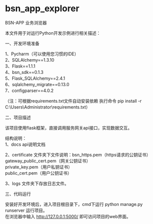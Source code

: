 # bsn_app_explorer
BSN-APP 业务浏览器

本文件用于对运行Python开发示例进行相关描述：

 一、开发环境准备 
 
1、Pycharm（可以使用您习惯的IDE）  
2、SQLAlchemy==1.3.10<br>
3、Flask==1.1.1<br>
4、bsn_sdk==0.1.3<br>
5、Flask_SQLAlchemy==2.4.1<br>
6、sqlalchemy_migrate==0.13.0<br>
7、configparser==4.0.2 

（注：可根据requirements.txt文件自动安装依赖 执行命令 pip install -r C:\Users\Administrator\requirements.txt）

二、项目描述

该项目使用flask框架，直接调用服务网关api接口，实现数据交互。

结构说明：		
1、docs api说明文档

2、certificate 文件夹下文件说明：bsn_https.pem（https请求的公钥证书）<br>
			 gateway_public_cert.pem（网关公钥证书）<br>
			 private_key.pem（用户私钥证书）<br>
			 public_cert.pem（用户公钥证书）

3、logs 文件夹下存放日志文件。

三、代码运行

安装好开发环境后，进入项目根目录下，cmd下运行 python manage.py runserver 运行项目。<br>
在浏览器中输入 http://127.0.0.1:5000/ 即可访问项目的web界面。


